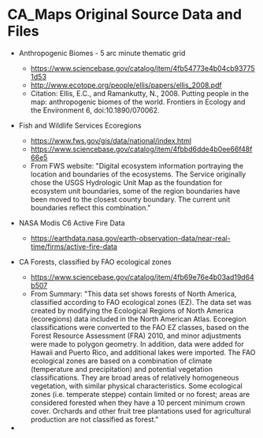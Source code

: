# CA_Maps Original Source Data and Files

- Anthropogenic Biomes - 5 arc minute thematic grid
  - https://www.sciencebase.gov/catalog/item/4fb54773e4b04cb937751d53
  - http://www.ecotope.org/people/ellis/papers/ellis_2008.pdf
  - Citation: Ellis, E.C., and Ramankutty, N., 2008. Putting people in the map: anthropogenic biomes of the world. Frontiers in Ecology and the Environment 6, doi:10.1890/070062.

- Fish and Wildlife Services Ecoregions
  - https://www.fws.gov/gis/data/national/index.html
  - https://www.sciencebase.gov/catalog/item/4fbbd6dde4b0ee66f48f66e5
  - From FWS website: "Digital ecosystem information portraying the location and boundaries of the ecosystems. The Service originally chose the USGS Hydrologic Unit Map as the foundation for ecosystem unit boundaries, some of the region boundaries have been moved to the closest county boundary. The current unit boundaries reflect this combination."

- NASA Modis C6 Active Fire Data
  - https://earthdata.nasa.gov/earth-observation-data/near-real-time/firms/active-fire-data

- CA Forests, classified by FAO ecological zones
  - https://www.sciencebase.gov/catalog/item/4fb69e76e4b03ad19d64b507
  - From Summary: "This data set shows forests of North America, classified according to FAO ecological zones (EZ).  The data set was created by modifying the Ecological Regions of North America (ecoregions) data included in the North American Atlas. Ecoregion classifications were converted to the FAO EZ classes, based on the Forest Resource Assessment (FRA) 2010,  and minor adjustments were made to polygon geometry.  In addition, data were added for Hawaii and Puerto Rico, and additional lakes were imported. The FAO ecological zones are based on a combination of climate (temperature and precipitation) and potential vegetation classifications.  They are broad areas of relatively homogeneous vegetation, with similar physical characteristics. Some ecological zones (i.e. temperate steppe) contain limited or no forest; areas are considered forested when they have a 10 percent minimum crown cover.  Orchards and other fruit tree plantations used for agricultural production are not classified as forest."

- 
